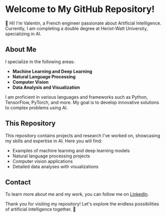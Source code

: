 # Welcome to My GitHub Repository!

👋 Hi! I'm Valentin, a French engineer passionate about Artificial Intelligence. Currently, I am completing a double degree at Heriot-Watt University, specializing in AI.

## About Me

I specialize in the following areas:
- **Machine Learning and Deep Learning**
- **Natural Language Processing**
- **Computer Vision**
- **Data Analysis and Visualization**

I am proficient in various languages and frameworks such as Python, TensorFlow, PyTorch, and more. My goal is to develop innovative solutions to complex problems using AI.

## This Repository

This repository contains projects and research I've worked on, showcasing my skills and expertise in AI. Here you will find:
- Examples of machine learning and deep learning models
- Natural language processing projects
- Computer vision applications
- Detailed data analyses with visualizations

## Contact

To learn more about me and my work, you can follow me on [LinkedIn](https://www.linkedin.com/in/valentin-lardeau/).

Thank you for visiting my repository! Let's explore the endless possibilities of artificial intelligence together. 🚀
